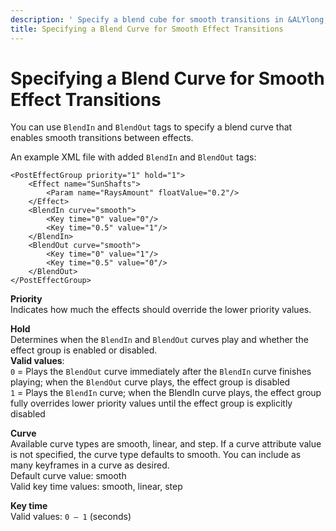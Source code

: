 ```yaml
---
description: ' Specify a blend cube for smooth transitions in &ALYlong;. '
title: Specifying a Blend Curve for Smooth Effect Transitions
---
```

# Specifying a Blend Curve for Smooth Effect Transitions<a name="effect-groups-transitions"></a>

You can use `BlendIn` and `BlendOut` tags to specify a blend curve that enables smooth transitions between effects\.

An example XML file with added `BlendIn` and `BlendOut` tags:

```
<PostEffectGroup priority="1" hold="1">
    <Effect name="SunShafts">
        <Param name="RaysAmount" floatValue="0.2"/>
    </Effect>
    <BlendIn curve="smooth">
        <Key time="0" value="0"/>
        <Key time="0.5" value="1"/>
    </BlendIn>
    <BlendOut curve="smooth">
        <Key time="0" value="1"/>
        <Key time="0.5" value="0"/>
    </BlendOut>
</PostEffectGroup>
```

**Priority**  
Indicates how much the effects should override the lower priority values\.

**Hold**  
Determines when the `BlendIn` and `BlendOut` curves play and whether the effect group is enabled or disabled\.  
**Valid values**:   
`0` = Plays the `BlendOut` curve immediately after the `BlendIn` curve finishes playing; when the `BlendOut` curve plays, the effect group is disabled  
 `1` = Plays the `BlendIn` curve; when the BlendIn curve plays, the effect group fully overrides lower priority values until the effect group is explicitly disabled

**Curve**  
Available curve types are smooth, linear, and step\. If a curve attribute value is not specified, the curve type defaults to smooth\. You can include as many keyframes in a curve as desired\.  
Default curve value: smooth  
Valid key time values: smooth, linear, step

**Key time**  
Valid values: `0 – 1` \(seconds\)